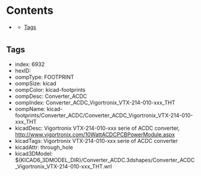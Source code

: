 



Contents
========

* [](#)
	* [Tags](#tags)

# 

## Tags

- index: 6932
- hexID: 
- oompType: FOOTPRINT
- oompSize: kicad
- oompColor: kicad-footprints
- oompDesc: Converter_ACDC
- oompIndex: Converter_ACDC_Vigortronix_VTX-214-010-xxx_THT
- oompName: kicad-footprints/Converter_ACDC/Converter_ACDC_Vigortronix_VTX-214-010-xxx_THT
- kicadDesc: Vigortronix VTX-214-010-xxx serie of ACDC converter, http://www.vigortronix.com/10WattACDCPCBPowerModule.aspx
- kicadTags: Vigortronix VTX-214-010-xxx serie of ACDC converter
- kicadAttr: through_hole
- kicad3DModel: ${KICAD6_3DMODEL_DIR}/Converter_ACDC.3dshapes/Converter_ACDC_Vigortronix_VTX-214-010-xxx_THT.wrl
